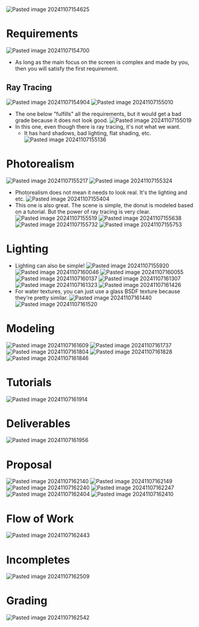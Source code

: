 ![Pasted image 20241107154625](Pasted%20image%2020241107154625.png)

# Requirements
![Pasted image 20241107154700](Pasted%20image%2020241107154700.png)
* As long as the main focus on the screen is complex and made by you, then you will satisfy the first requirement.

## Ray Tracing
![Pasted image 20241107154904](Pasted%20image%2020241107154904.png)
![Pasted image 20241107155010](Pasted%20image%2020241107155010.png)
* The one below "fulfills" all the requirements, but it would get a bad grade because it does not look good.
![Pasted image 20241107155019](Pasted%20image%2020241107155019.png)
* In this one, even though there is ray tracing, it's not what we want.
	* It has hard shadows, bad lighting, flat shading, etc.
![Pasted image 20241107155136](Pasted%20image%2020241107155136.png)
# Photorealism
![Pasted image 20241107155217](Pasted%20image%2020241107155217.png)
![Pasted image 20241107155324](Pasted%20image%2020241107155324.png)
* Photorealism does not mean it needs to look real. It's the lighting and etc.
![Pasted image 20241107155404](Pasted%20image%2020241107155404.png)
* This one is also great. The scene is simple, the donut is modeled based on a tutorial. But the power of ray tracing is very clear.
![Pasted image 20241107155519](Pasted%20image%2020241107155519.png)
![Pasted image 20241107155638](Pasted%20image%2020241107155638.png)
![Pasted image 20241107155732](Pasted%20image%2020241107155732.png)
![Pasted image 20241107155753](Pasted%20image%2020241107155753.png)


# Lighting
* Lighting can also be simple!
![Pasted image 20241107155920](Pasted%20image%2020241107155920.png)
![Pasted image 20241107160046](Pasted%20image%2020241107160046.png)
![Pasted image 20241107160055](Pasted%20image%2020241107160055.png)
![Pasted image 20241107160137](Pasted%20image%2020241107160137.png)
![Pasted image 20241107161307](Pasted%20image%2020241107161307.png)
![Pasted image 20241107161323](Pasted%20image%2020241107161323.png)
![Pasted image 20241107161426](Pasted%20image%2020241107161426.png)
* For water textures, you can just use a glass BSDF texture because they're pretty similar.
![Pasted image 20241107161440](Pasted%20image%2020241107161440.png)
![Pasted image 20241107161520](Pasted%20image%2020241107161520.png)

# Modeling
![Pasted image 20241107161609](Pasted%20image%2020241107161609.png)
![Pasted image 20241107161737](Pasted%20image%2020241107161737.png)
![Pasted image 20241107161804](Pasted%20image%2020241107161804.png)
![Pasted image 20241107161828](Pasted%20image%2020241107161828.png)
![Pasted image 20241107161846](Pasted%20image%2020241107161846.png)

# Tutorials
![Pasted image 20241107161914](Pasted%20image%2020241107161914.png)

# Deliverables
![Pasted image 20241107161956](Pasted%20image%2020241107161956.png)

# Proposal
![Pasted image 20241107162140](Pasted%20image%2020241107162140.png)
![Pasted image 20241107162149](Pasted%20image%2020241107162149.png)
![Pasted image 20241107162240](Pasted%20image%2020241107162240.png)
![Pasted image 20241107162247](Pasted%20image%2020241107162247.png)
![Pasted image 20241107162404](Pasted%20image%2020241107162404.png)
![Pasted image 20241107162410](Pasted%20image%2020241107162410.png)

# Flow of Work
![Pasted image 20241107162443](Pasted%20image%2020241107162443.png)

# Incompletes
![Pasted image 20241107162509](Pasted%20image%2020241107162509.png)

# Grading
![Pasted image 20241107162542](Pasted%20image%2020241107162542.png)
